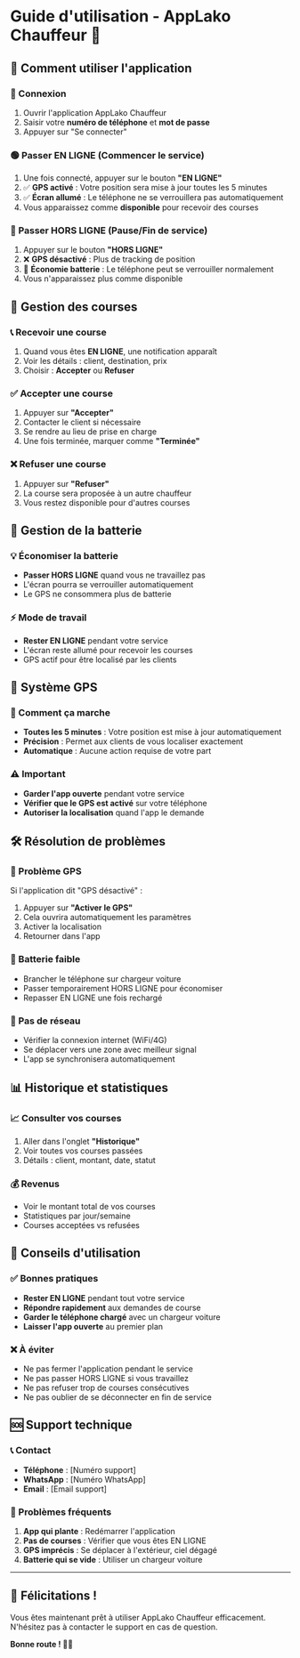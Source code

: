 # Guide d'utilisation - AppLako Chauffeur 🚗

## 📱 Comment utiliser l'application

### 🔑 Connexion
1. Ouvrir l'application AppLako Chauffeur
2. Saisir votre **numéro de téléphone** et **mot de passe**
3. Appuyer sur "Se connecter"

### 🟢 Passer EN LIGNE (Commencer le service)
1. Une fois connecté, appuyer sur le bouton **"EN LIGNE"**
2. ✅ **GPS activé** : Votre position sera mise à jour toutes les 5 minutes
3. ✅ **Écran allumé** : Le téléphone ne se verrouillera pas automatiquement
4. Vous apparaissez comme **disponible** pour recevoir des courses

### 🔴 Passer HORS LIGNE (Pause/Fin de service)
1. Appuyer sur le bouton **"HORS LIGNE"**
2. ❌ **GPS désactivé** : Plus de tracking de position
3. 🔋 **Économie batterie** : Le téléphone peut se verrouiller normalement
4. Vous n'apparaissez plus comme disponible

## 🎯 Gestion des courses

### 📞 Recevoir une course
1. Quand vous êtes **EN LIGNE**, une notification apparaît
2. Voir les détails : client, destination, prix
3. Choisir : **Accepter** ou **Refuser**

### ✅ Accepter une course
1. Appuyer sur **"Accepter"**
2. Contacter le client si nécessaire
3. Se rendre au lieu de prise en charge
4. Une fois terminée, marquer comme **"Terminée"**

### ❌ Refuser une course
1. Appuyer sur **"Refuser"**
2. La course sera proposée à un autre chauffeur
3. Vous restez disponible pour d'autres courses

## 🔋 Gestion de la batterie

### 💡 Économiser la batterie
- **Passer HORS LIGNE** quand vous ne travaillez pas
- L'écran pourra se verrouiller automatiquement
- Le GPS ne consommera plus de batterie

### ⚡ Mode de travail
- **Rester EN LIGNE** pendant votre service
- L'écran reste allumé pour recevoir les courses
- GPS actif pour être localisé par les clients

## 📍 Système GPS

### 🎯 Comment ça marche
- **Toutes les 5 minutes** : Votre position est mise à jour automatiquement
- **Précision** : Permet aux clients de vous localiser exactement
- **Automatique** : Aucune action requise de votre part

### ⚠️ Important
- **Garder l'app ouverte** pendant votre service
- **Vérifier que le GPS est activé** sur votre téléphone
- **Autoriser la localisation** quand l'app le demande

## 🛠️ Résolution de problèmes

### 📍 Problème GPS
Si l'application dit "GPS désactivé" :
1. Appuyer sur **"Activer le GPS"**
2. Cela ouvrira automatiquement les paramètres
3. Activer la localisation
4. Retourner dans l'app

### 🔋 Batterie faible
- Brancher le téléphone sur chargeur voiture
- Passer temporairement HORS LIGNE pour économiser
- Repasser EN LIGNE une fois rechargé

### 📶 Pas de réseau
- Vérifier la connexion internet (WiFi/4G)
- Se déplacer vers une zone avec meilleur signal
- L'app se synchronisera automatiquement

## 📊 Historique et statistiques

### 📈 Consulter vos courses
1. Aller dans l'onglet **"Historique"**
2. Voir toutes vos courses passées
3. Détails : client, montant, date, statut

### 💰 Revenus
- Voir le montant total de vos courses
- Statistiques par jour/semaine
- Courses acceptées vs refusées

## 🎯 Conseils d'utilisation

### ✅ Bonnes pratiques
- **Rester EN LIGNE** pendant tout votre service
- **Répondre rapidement** aux demandes de course
- **Garder le téléphone chargé** avec un chargeur voiture
- **Laisser l'app ouverte** au premier plan

### ❌ À éviter
- Ne pas fermer l'application pendant le service
- Ne pas passer HORS LIGNE si vous travaillez
- Ne pas refuser trop de courses consécutives
- Ne pas oublier de se déconnecter en fin de service

## 🆘 Support technique

### 📞 Contact
- **Téléphone** : [Numéro support]
- **WhatsApp** : [Numéro WhatsApp]
- **Email** : [Email support]

### 🔧 Problèmes fréquents
1. **App qui plante** : Redémarrer l'application
2. **Pas de courses** : Vérifier que vous êtes EN LIGNE
3. **GPS imprécis** : Se déplacer à l'extérieur, ciel dégagé
4. **Batterie qui se vide** : Utiliser un chargeur voiture

---

## 🎉 Félicitations !

Vous êtes maintenant prêt à utiliser AppLako Chauffeur efficacement. 
N'hésitez pas à contacter le support en cas de question.

**Bonne route ! 🚗💨**